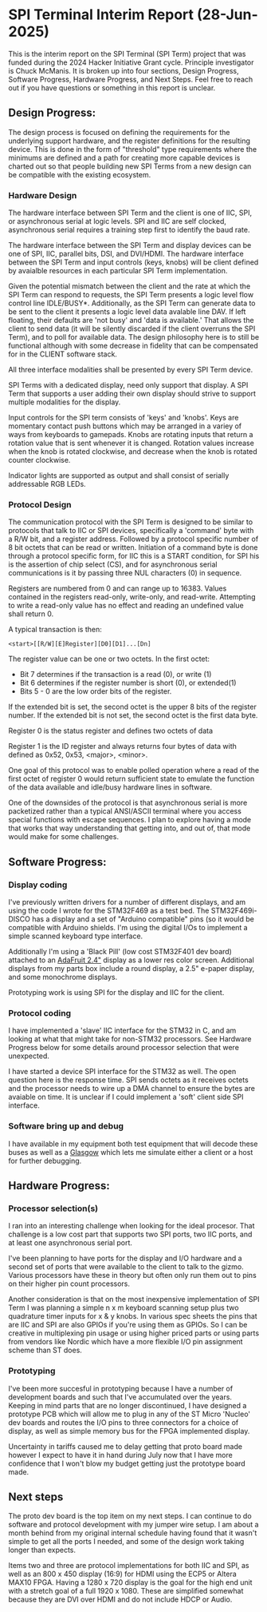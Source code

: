 SPI Terminal Interim Report (28-Jun-2025)
========================================

This is the interim report on the SPI Terminal (SPI Term) project that was
funded during the 2024 Hacker Initiative Grant cycle. Principle investigator
is Chuck McManis. It is broken up into four sections, Design Progress, Software
Progress, Hardware Progress, and Next Steps. Feel free to reach out if you have
questions or something in this report is unclear.

## Design Progress:


The design process is focused on defining the requirements for the underlying
support hardware, and the register definitions for the resulting device. This
is done in the form of "threshold" type requirements where the minimums are
defined and a path for creating more capable devices is charted out so that
people building new SPI Terms from a new design can be compatible with the
existing ecosystem.

### Hardware Design

The hardware interface between SPI Term and the client is one of IIC, SPI, or
asynchronous serial at logic levels. SPI and IIC are self clocked, asynchronous
serial requires a training step first to identify the baud rate.

The hardware interface between the SPI Term and display devices can be one
of SPI, IIC, parallel bits, DSI, and DVI/HDMI. The hardware interface between
the SPI Term and input controls (keys, knobs) will be client defined by
avaialble resources in each particular SPI Term implementation.

Given the potential mismatch between the client and the rate at which the
SPI Term can respond to requests, the SPI Term presents a logic level 
flow control line IDLE/BUSY\*. Additionally, as the SPI Term can generate data
to be sent to the client it presents a logic level data avalable line DAV.
If left floating, their defaults are 'not busy' and 'data is available.'
That allows the client to send data (it will be silently discarded if the client
overruns the SPI Term), and to poll for available data. The design philosophy
here is to still be functional although with some decrease in fidelity that can
be compensated for in the CLIENT software stack.

All three interface modalities shall be presented by every SPI Term device. 

SPI Terms with a dedicated display, need only support that display. A SPI Term
that supports a user adding their own display should strive to support multiple
modalities for the display. 

Input controls for the SPI term consists of 'keys' and 'knobs'. Keys are
momentary contact push buttons which may be arranged in a variey of ways from
keyboards to gamepads. Knobs are rotating inputs that return a rotation value
that is sent whenever it is changed. Rotation values increase when the knob
is rotated clockwise, and decrease when the knob is rotated counter clockwise.

Indicator lights are supported as output and shall consist of serially
addressable RGB LEDs.  

### Protocol Design

The communication protocol with the SPI Term is designed to be similar to
protocols that talk to IIC or SPI devices, specifically a 'command' byte
with a R/W bit, and a register address. Followed by a protocol specific
number of 8 bit octets that can be read or written. Initiation of a command
byte is done through a protocol specific form, for IIC this is a START
condition, for SPI his is the assertion of chip select (CS), and for
asynchronous serial communications is it by passing three NUL characters (0)
in sequence. 

Registers are numbered from 0 and can range up to 16383. Values contained in
the registers read-only, write-only, and read-write. Attempting to write a
read-only value has no effect and reading an undefined value shall return
0. 

A typical transaction is then:

```
<start>[[R/W][E]Register][D0][D1]...[Dn]
```

The register value can be one or two octets. In the first octet:
  * Bit 7 determines if the transaction is a read (0), or write (1)
  * Bit 6 determines if the register number is short (0), or extended(1)
  * Bits 5 - 0 are the low order bits of the register.

If the extended bit is set, the second octet is the upper 8 bits of the
register number. If the extended bit is not set, the second octet is the
first data byte.

Register 0 is the status register and defines two octets of data

Register 1 is the ID register and always returns four bytes of data 
with defined as 0x52, 0x53, \<major\>, \<minor\>. 

One goal of this protocol was to enable polled operation where a read of
the first octet of register 0 would return sufficient state to emulate the
function of the data available and idle/busy hardware lines in software.

One of the downsides of the protocol is that asynchronous serial is more
packetized rather than a typical ANSI/ASCII terminal where you access
special functions with escape sequences. I plan to explore having a mode
that works that way understanding that getting into, and out of, that mode
would make for some challenges.

## Software Progress:

### Display coding

I've previously written drivers for a number of different displays, and am
using the code I wrote for the STM32F469 as a test bed. The STM32F469i-DISCO
has a display and a set of "Arduino compatible" pins (so it would be compatible
with Arduino shields. I'm using the digital I/Os to implement a simple scanned
keyboard type interface.

Additionally I'm using a 'Black Pill' (low cost STM32F401 dev board) attached
to an [AdaFruit 2.4"](https://www.adafruit.com/product/2478) display as a
lower res color screen. Additional displays from my parts box include a round
display, a 2.5" e-paper display, and some monochrome displays. 

Prototyping work is using SPI for the display and IIC for the client.

### Protocol coding

I have implemented a 'slave' IIC interface for the STM32 in C, and am looking
at what that might take for non-STM32 processors. See Hardware Progress below 
for some details around processor selection that were unexpected. 

I have started a device SPI interface for the STM32 as well. The open question
here is the response time. SPI sends octets as it receives octets and the
processor needs to wire up a DMA channel to ensure the bytes are avaiable on
time. It is unclear if I could implement a 'soft' client side SPI interface.

### Software bring up and debug

I have available in my equipment both test equipment that will decode these
buses as well as a [Glasgow](https://glasgow-embedded.org) which lets me
simulate either a client or a host for further debugging. 

## Hardware Progress:

### Processor selection(s)

I ran into an interesting challenge when looking for the ideal procesor. That
challenge is a low cost part that supports two SPI ports, two IIC ports, and
at least one asynchronous serial port. 

I've been planning to have ports for the display and I/O hardware and a second
set of ports that were available to the client to talk to the gizmo. Various
processors have these in theory but often only run them out to pins on their
higher pin count processors.

Another consideration is that on the most inexpensive implementation of SPI Term
I was planning a simple n x m keyboard scanning setup plus two quadrature
timer inputs for x \& y knobs. In various spec sheets the pins that are IIC and
SPI are also GPIOs if you're using them as GPIOs. So I can be creative in
multiplexing pin usage or using higher priced parts or using parts from vendors
like Nordic which have a more flexible I/O pin assignment scheme than ST does.

### Prototyping

I've been more succesful in prototyping because I have a number of development
boards and such that I've accumulated over the years. Keeping in mind parts that
are no longer discontinued, I have designed a prototype PCB which will allow me
to plug in any of the ST Micro 'Nucleo' dev boards and routes the I/O pins to
three connectors for a choice of display, as well as simple memory bus for the
FPGA implemented display.

Uncertainty in tariffs caused me to delay getting that proto board made however
I expect to have it in hand during July now that I have more confidence that I
won't blow my budget getting just the prototype board made.

## Next steps

The proto dev board is the top item on my next steps. I can continue to do
software and protocol development with my jumper wire setup. I am about a
month behind from my original internal schedule having found that it wasn't
simple to get all the ports I needed, and some of the design work taking
longer than expects. 

Items two and three are protocol implementations for both IIC and SPI, as
well as an 800 x 450 display (16:9) for HDMI using the ECP5 or Altera MAX10
FPGA. Having a 1280 x 720 display is the goal for the high end unit with a
stretch goal of a full 1920 x 1080. These are simplified somewhat because they
are DVI over HDMI and do not include HDCP or Audio.
